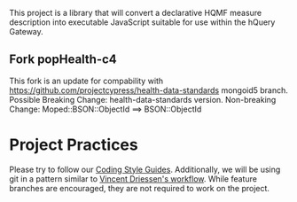 This project is a library that will convert a declarative HQMF measure description into executable JavaScript suitable for use within the hQuery Gateway.

Fork popHealth-c4
-----------------
This fork is an update for compability with https://github.com/projectcypress/health-data-standards mongoid5 branch. 
Possible Breaking Change: health-data-standards version.
Non-breaking Change: Moped::BSON::ObjectId ==> BSON::ObjectId


Project Practices
=================

Please try to follow our [Coding Style Guides](http://github.com/eedrummer/styleguide). Additionally, we will be using git in a pattern similar to [Vincent Driessen's workflow](http://nvie.com/posts/a-successful-git-branching-model/). While feature branches are encouraged, they are not required to work on the project.

